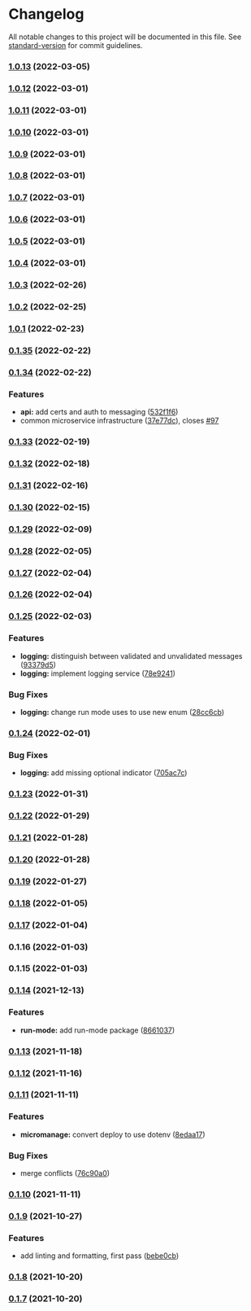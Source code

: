 # Changelog

All notable changes to this project will be documented in this file. See [standard-version](https://github.com/conventional-changelog/standard-version) for commit guidelines.

### [1.0.13](https://github.com/carbon-design-system/carbon-platform/compare/@carbon-platform/logging@1.0.12...@carbon-platform/logging@1.0.13) (2022-03-05)

### [1.0.12](https://github.com/carbon-design-system/carbon-platform/compare/@carbon-platform/logging@1.0.11...@carbon-platform/logging@1.0.12) (2022-03-01)

### [1.0.11](https://github.com/carbon-design-system/carbon-platform/compare/@carbon-platform/logging@1.0.10...@carbon-platform/logging@1.0.11) (2022-03-01)

### [1.0.10](https://github.com/carbon-design-system/carbon-platform/compare/@carbon-platform/logging@1.0.9...@carbon-platform/logging@1.0.10) (2022-03-01)

### [1.0.9](https://github.com/carbon-design-system/carbon-platform/compare/@carbon-platform/logging@1.0.8...@carbon-platform/logging@1.0.9) (2022-03-01)

### [1.0.8](https://github.com/carbon-design-system/carbon-platform/compare/@carbon-platform/logging@1.0.7...@carbon-platform/logging@1.0.8) (2022-03-01)

### [1.0.7](https://github.com/carbon-design-system/carbon-platform/compare/@carbon-platform/logging@1.0.6...@carbon-platform/logging@1.0.7) (2022-03-01)

### [1.0.6](https://github.com/carbon-design-system/carbon-platform/compare/@carbon-platform/logging@1.0.5...@carbon-platform/logging@1.0.6) (2022-03-01)

### [1.0.5](https://github.com/carbon-design-system/carbon-platform/compare/@carbon-platform/logging@1.0.4...@carbon-platform/logging@1.0.5) (2022-03-01)

### [1.0.4](https://github.com/carbon-design-system/carbon-platform/compare/@carbon-platform/logging@1.0.3...@carbon-platform/logging@1.0.4) (2022-03-01)

### [1.0.3](https://github.com/carbon-design-system/carbon-platform/compare/@carbon-platform/logging@1.0.2...@carbon-platform/logging@1.0.3) (2022-02-26)

### [1.0.2](https://github.com/carbon-design-system/carbon-platform/compare/@carbon-platform/logging@1.0.1...@carbon-platform/logging@1.0.2) (2022-02-25)

### [1.0.1](https://github.com/carbon-design-system/carbon-platform/compare/@carbon-platform/logging@0.1.35...@carbon-platform/logging@1.0.1) (2022-02-23)

### [0.1.35](https://github.com/carbon-design-system/carbon-platform/compare/@carbon-platform/logging@0.1.34...@carbon-platform/logging@0.1.35) (2022-02-22)

### [0.1.34](https://github.com/carbon-design-system/carbon-platform/compare/@carbon-platform/logging@0.1.33...@carbon-platform/logging@0.1.34) (2022-02-22)


### Features

* **api:** add certs and auth to messaging ([532f1f6](https://github.com/carbon-design-system/carbon-platform/commit/532f1f6c54bf96088b093bcb6d27720fec9bdd44))
* common microservice infrastructure ([37e77dc](https://github.com/carbon-design-system/carbon-platform/commit/37e77dcf7b4551d54c426339115d3d9b4a2a2f8b)), closes [#97](https://github.com/carbon-design-system/carbon-platform/issues/97)

### [0.1.33](https://github.com/carbon-design-system/carbon-platform/compare/@carbon-platform/logging@0.1.32...@carbon-platform/logging@0.1.33) (2022-02-19)

### [0.1.32](https://github.com/carbon-design-system/carbon-platform/compare/@carbon-platform/logging@0.1.31...@carbon-platform/logging@0.1.32) (2022-02-18)

### [0.1.31](https://github.com/carbon-design-system/carbon-platform/compare/@carbon-platform/logging@0.1.30...@carbon-platform/logging@0.1.31) (2022-02-16)

### [0.1.30](https://github.com/carbon-design-system/carbon-platform/compare/@carbon-platform/logging@0.1.29...@carbon-platform/logging@0.1.30) (2022-02-15)

### [0.1.29](https://github.com/carbon-design-system/carbon-platform/compare/@carbon-platform/logging@0.1.28...@carbon-platform/logging@0.1.29) (2022-02-09)

### [0.1.28](https://github.com/carbon-design-system/carbon-platform/compare/@carbon-platform/logging@0.1.27...@carbon-platform/logging@0.1.28) (2022-02-05)

### [0.1.27](https://github.com/carbon-design-system/carbon-platform/compare/@carbon-platform/logging@0.1.26...@carbon-platform/logging@0.1.27) (2022-02-04)

### [0.1.26](https://github.com/carbon-design-system/carbon-platform/compare/@carbon-platform/logging@0.1.25...@carbon-platform/logging@0.1.26) (2022-02-04)

### [0.1.25](https://github.com/carbon-design-system/carbon-platform/compare/@carbon-platform/logging@0.1.24...@carbon-platform/logging@0.1.25) (2022-02-03)


### Features

* **logging:** distinguish between validated and unvalidated messages ([93379d5](https://github.com/carbon-design-system/carbon-platform/commit/93379d5de72027c5b12a42619f8cbb0ccde19c8c))
* **logging:** implement logging service ([78e9241](https://github.com/carbon-design-system/carbon-platform/commit/78e9241c28f60199cd3845d9c297023d1347450e))


### Bug Fixes

* **logging:** change run mode uses to use new enum ([28cc6cb](https://github.com/carbon-design-system/carbon-platform/commit/28cc6cbcd2e473ec6186be896ce44b2a4c0d79da))

### [0.1.24](https://github.com/carbon-design-system/carbon-platform/compare/@carbon-platform/logging@0.1.23...@carbon-platform/logging@0.1.24) (2022-02-01)


### Bug Fixes

* **logging:** add missing optional indicator ([705ac7c](https://github.com/carbon-design-system/carbon-platform/commit/705ac7ca6c1f44b1cab45c01c742604f7f508e7f))

### [0.1.23](https://github.com/carbon-design-system/carbon-platform/compare/@carbon-platform/logging@0.1.22...@carbon-platform/logging@0.1.23) (2022-01-31)

### [0.1.22](https://github.com/carbon-design-system/carbon-platform/compare/@carbon-platform/logging@0.1.21...@carbon-platform/logging@0.1.22) (2022-01-29)

### [0.1.21](https://github.com/carbon-design-system/carbon-platform/compare/@carbon-platform/logging@0.1.20...@carbon-platform/logging@0.1.21) (2022-01-28)

### [0.1.20](https://github.com/carbon-design-system/carbon-platform/compare/@carbon-platform/logging@0.1.19...@carbon-platform/logging@0.1.20) (2022-01-28)

### [0.1.19](https://github.com/carbon-design-system/carbon-platform/compare/@carbon-platform/logging@0.1.18...@carbon-platform/logging@0.1.19) (2022-01-27)

### [0.1.18](https://github.com/carbon-design-system/carbon-platform/compare/@carbon-platform/logging@0.1.17...@carbon-platform/logging@0.1.18) (2022-01-05)

### [0.1.17](https://github.com/carbon-design-system/carbon-platform/compare/@carbon-platform/logging@0.1.16...@carbon-platform/logging@0.1.17) (2022-01-04)

### 0.1.16 (2022-01-03)

### 0.1.15 (2022-01-03)

### [0.1.14](https://github.com/carbon-design-system/carbon-platform/compare/@carbon-platform/logging-service@0.1.13...@carbon-platform/logging-service@0.1.14) (2021-12-13)


### Features

* **run-mode:** add run-mode package ([8661037](https://github.com/carbon-design-system/carbon-platform/commit/86610370d6637a40ed76b72f1c54749568f62093))

### [0.1.13](https://github.com/carbon-design-system/carbon-platform/compare/@carbon-platform/logging-service@0.1.12...@carbon-platform/logging-service@0.1.13) (2021-11-18)

### [0.1.12](https://github.com/carbon-design-system/carbon-platform/compare/@carbon-platform/logging-service@0.1.11...@carbon-platform/logging-service@0.1.12) (2021-11-16)

### [0.1.11](https://github.com/carbon-design-system/carbon-platform/compare/@carbon-platform/logging-service@0.1.10...@carbon-platform/logging-service@0.1.11) (2021-11-11)


### Features

* **micromanage:** convert deploy to use dotenv ([8edaa17](https://github.com/carbon-design-system/carbon-platform/commit/8edaa174c937ef11aca1614c13d1e0db8f7e82c6))


### Bug Fixes

* merge conflicts ([76c90a0](https://github.com/carbon-design-system/carbon-platform/commit/76c90a04864b4950e4eaef8c3cc86389f1f64623))

### [0.1.10](https://github.com/carbon-design-system/carbon-platform/compare/@carbon-platform/logging-service@0.1.9...@carbon-platform/logging-service@0.1.10) (2021-11-11)

### [0.1.9](https://github.com/carbon-design-system/carbon-platform/compare/@carbon-platform/logging-service@0.1.8...@carbon-platform/logging-service@0.1.9) (2021-10-27)


### Features

* add linting and formatting, first pass ([bebe0cb](https://github.com/carbon-design-system/carbon-platform/commit/bebe0cba38d179fe7f9697f6ea56e1c42c8def16))

### [0.1.8](https://github.com/carbon-design-system/carbon-platform/compare/@carbon-platform/logging-service@0.1.7...@carbon-platform/logging-service@0.1.8) (2021-10-20)

### [0.1.7](https://github.com/carbon-design-system/carbon-platform/compare/@carbon-platform/logging-service@0.1.0...@carbon-platform/logging-service@0.1.7) (2021-10-20)
